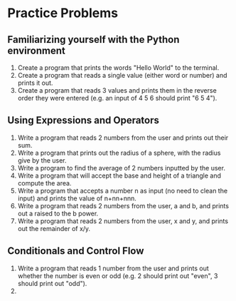 # Practice Problems
## Familiarizing yourself with the Python environment
1. Create a program that prints the words "Hello World" to the terminal.
2. Create a program that reads a single value (either word or number) and prints it out.
3. Create a program that reads 3 values and prints them in the reverse order they were entered (e.g. an input of 4 5 6 should print "6 5 4").

## Using Expressions and Operators
1. Write a program that reads 2 numbers from the user and prints out their sum.
2. Write a program that prints out the radius of a sphere, with the radius give by the user.
3. Write a program to find the average of 2 numbers inputted by the user.
4. Write a program that will accept the base and height of a triangle and compute the area.
5. Write a program that accepts a number n as input (no need to clean the input) and prints the value of n+nn+nnn.
6. Write a program that reads 2 numbers from the user, a and b, and prints out a raised to the b power.
7. Write a program that reads 2 numbers from the user, x and y, and prints out the remainder of x/y.

## Conditionals and Control Flow
1. Write a program that reads 1 number from the user and prints out whether the number is even or odd (e.g. 2 should print out "even", 3 should print out "odd").
2. 
